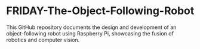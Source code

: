 # FRIDAY-The-Object-Following-Robot
This GitHub repository documents the design and development of an object-following robot using Raspberry Pi, showcasing the fusion of robotics and computer vision.
